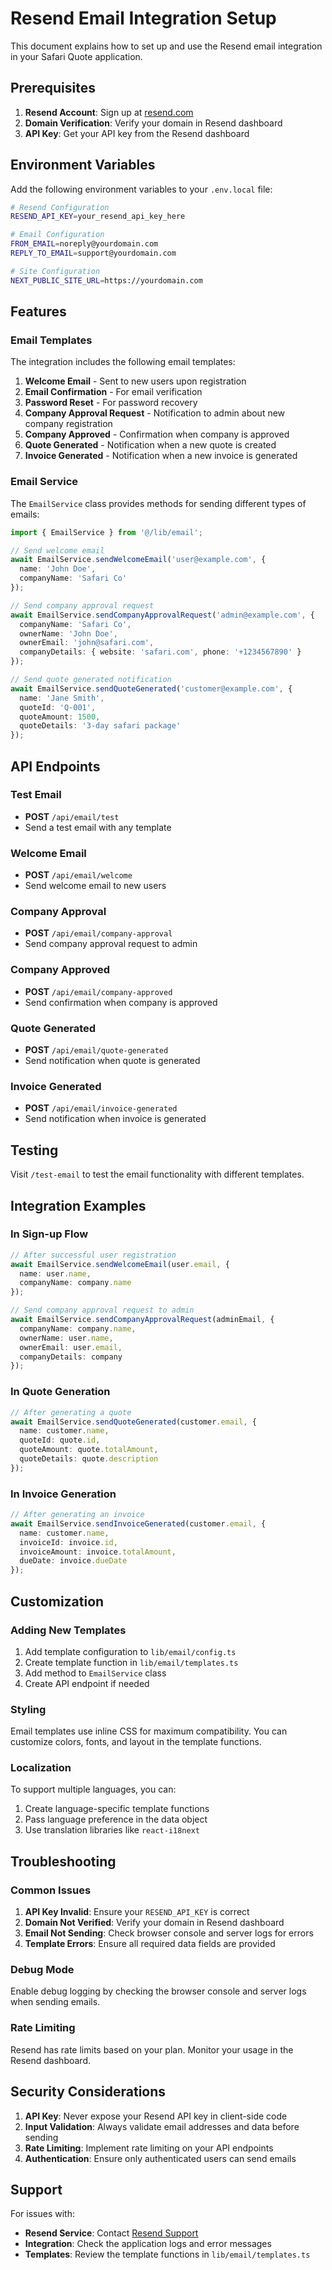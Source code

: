 # Resend Email Integration Setup

This document explains how to set up and use the Resend email integration in your Safari Quote application.

## Prerequisites

1. **Resend Account**: Sign up at [resend.com](https://resend.com)
2. **Domain Verification**: Verify your domain in Resend dashboard
3. **API Key**: Get your API key from the Resend dashboard

## Environment Variables

Add the following environment variables to your `.env.local` file:

```bash
# Resend Configuration
RESEND_API_KEY=your_resend_api_key_here

# Email Configuration
FROM_EMAIL=noreply@yourdomain.com
REPLY_TO_EMAIL=support@yourdomain.com

# Site Configuration
NEXT_PUBLIC_SITE_URL=https://yourdomain.com
```

## Features

### Email Templates

The integration includes the following email templates:

1. **Welcome Email** - Sent to new users upon registration
2. **Email Confirmation** - For email verification
3. **Password Reset** - For password recovery
4. **Company Approval Request** - Notification to admin about new company registration
5. **Company Approved** - Confirmation when company is approved
6. **Quote Generated** - Notification when a new quote is created
7. **Invoice Generated** - Notification when a new invoice is generated

### Email Service

The `EmailService` class provides methods for sending different types of emails:

```typescript
import { EmailService } from '@/lib/email';

// Send welcome email
await EmailService.sendWelcomeEmail('user@example.com', { 
  name: 'John Doe', 
  companyName: 'Safari Co' 
});

// Send company approval request
await EmailService.sendCompanyApprovalRequest('admin@example.com', {
  companyName: 'Safari Co',
  ownerName: 'John Doe',
  ownerEmail: 'john@safari.com',
  companyDetails: { website: 'safari.com', phone: '+1234567890' }
});

// Send quote generated notification
await EmailService.sendQuoteGenerated('customer@example.com', {
  name: 'Jane Smith',
  quoteId: 'Q-001',
  quoteAmount: 1500,
  quoteDetails: '3-day safari package'
});
```

## API Endpoints

### Test Email
- **POST** `/api/email/test`
- Send a test email with any template

### Welcome Email
- **POST** `/api/email/welcome`
- Send welcome email to new users

### Company Approval
- **POST** `/api/email/company-approval`
- Send company approval request to admin

### Company Approved
- **POST** `/api/email/company-approved`
- Send confirmation when company is approved

### Quote Generated
- **POST** `/api/email/quote-generated`
- Send notification when quote is generated

### Invoice Generated
- **POST** `/api/email/invoice-generated`
- Send notification when invoice is generated

## Testing

Visit `/test-email` to test the email functionality with different templates.

## Integration Examples

### In Sign-up Flow

```typescript
// After successful user registration
await EmailService.sendWelcomeEmail(user.email, {
  name: user.name,
  companyName: company.name
});

// Send company approval request to admin
await EmailService.sendCompanyApprovalRequest(adminEmail, {
  companyName: company.name,
  ownerName: user.name,
  ownerEmail: user.email,
  companyDetails: company
});
```

### In Quote Generation

```typescript
// After generating a quote
await EmailService.sendQuoteGenerated(customer.email, {
  name: customer.name,
  quoteId: quote.id,
  quoteAmount: quote.totalAmount,
  quoteDetails: quote.description
});
```

### In Invoice Generation

```typescript
// After generating an invoice
await EmailService.sendInvoiceGenerated(customer.email, {
  name: customer.name,
  invoiceId: invoice.id,
  invoiceAmount: invoice.totalAmount,
  dueDate: invoice.dueDate
});
```

## Customization

### Adding New Templates

1. Add template configuration to `lib/email/config.ts`
2. Create template function in `lib/email/templates.ts`
3. Add method to `EmailService` class
4. Create API endpoint if needed

### Styling

Email templates use inline CSS for maximum compatibility. You can customize colors, fonts, and layout in the template functions.

### Localization

To support multiple languages, you can:
1. Create language-specific template functions
2. Pass language preference in the data object
3. Use translation libraries like `react-i18next`

## Troubleshooting

### Common Issues

1. **API Key Invalid**: Ensure your `RESEND_API_KEY` is correct
2. **Domain Not Verified**: Verify your domain in Resend dashboard
3. **Email Not Sending**: Check browser console and server logs for errors
4. **Template Errors**: Ensure all required data fields are provided

### Debug Mode

Enable debug logging by checking the browser console and server logs when sending emails.

### Rate Limiting

Resend has rate limits based on your plan. Monitor your usage in the Resend dashboard.

## Security Considerations

1. **API Key**: Never expose your Resend API key in client-side code
2. **Input Validation**: Always validate email addresses and data before sending
3. **Rate Limiting**: Implement rate limiting on your API endpoints
4. **Authentication**: Ensure only authenticated users can send emails

## Support

For issues with:
- **Resend Service**: Contact [Resend Support](https://resend.com/support)
- **Integration**: Check the application logs and error messages
- **Templates**: Review the template functions in `lib/email/templates.ts`

